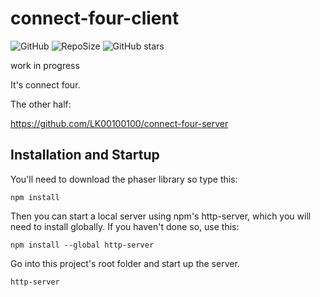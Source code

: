 # connect-four-client
![GitHub](https://img.shields.io/github/license/LK00100100/connect-four-client.svg)
![RepoSize](https://img.shields.io/github/repo-size/LK00100100/connect-four-client.svg)
![GitHub stars](https://img.shields.io/github/stars/LK00100100/connect-four-client.svg?style=social)

work in progress

It's connect four.

The other half:

https://github.com/LK00100100/connect-four-server

## Installation and Startup
You'll need to download the phaser library so type this:
```
npm install
```

Then you can start a local server using npm's http-server, which you will need to install globally.
If you haven't done so, use this:
```
npm install --global http-server
```
Go into this project's root folder and start up the server.
```
http-server
```
